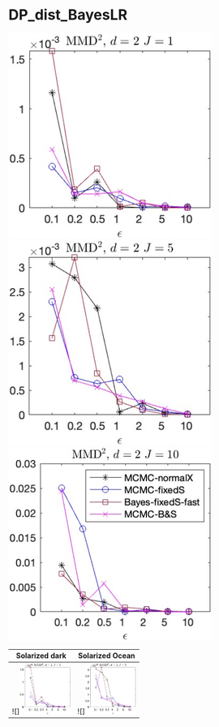 # DP_dist_BayesLR

<img src="img/fig1.jpg"  style="width:400px;height:auto;"/>

<img src="img/fig2.jpg"  style="width:400px;height:auto;"/>

<img src="img/fig3.jpg"  style="width:400px;height:auto;"/>


Solarized dark             |  Solarized Ocean
:-------------------------:|:-------------------------:
![]<img src="img/fig1.jpg"  style="width:100px;height:auto;"/>  |  ![]<img src="img/fig2.jpg"  style="width:100px;height:auto;"/>
